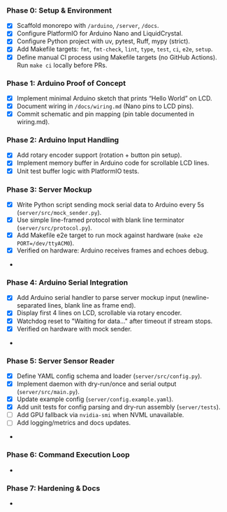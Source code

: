 ### Phase 0: Setup & Environment

- [x] Scaffold monorepo with `/arduino`, `/server`, `/docs`.
- [x] Configure PlatformIO for Arduino Nano and LiquidCrystal.
- [x] Configure Python project with uv, pytest, Ruff, mypy (strict).
- [x] Add Makefile targets: `fmt`, `fmt-check`, `lint`, `type`, `test`, `ci`, `e2e`, `setup`.
- [x] Define manual CI process using Makefile targets (no GitHub Actions). Run `make ci` locally before PRs.

### Phase 1: Arduino Proof of Concept

- [x] Implement minimal Arduino sketch that prints “Hello World” on LCD.
- [x] Document wiring in `/docs/wiring.md` (Nano pins to LCD pins).
- [x] Commit schematic and pin mapping (pin table documented in wiring.md).

### Phase 2: Arduino Input Handling

- [x] Add rotary encoder support (rotation + button pin setup).
- [x] Implement memory buffer in Arduino code for scrollable LCD lines.
- [x] Unit test buffer logic with PlatformIO tests.

### Phase 3: Server Mockup

- [x] Write Python script sending mock serial data to Arduino every 5s (`server/src/mock_sender.py`).
- [x] Use simple line-framed protocol with blank line terminator (`server/src/protocol.py`).
- [x] Add Makefile e2e target to run mock against hardware (`make e2e PORT=/dev/ttyACM0`).
- [x] Verified on hardware: Arduino receives frames and echoes debug.
-

### Phase 4: Arduino Serial Integration

- [x] Add Arduino serial handler to parse server mockup input (newline-separated lines, blank line as frame end).
- [x] Display first 4 lines on LCD, scrollable via rotary encoder.
- [x] Watchdog reset to "Waiting for data..." after timeout if stream stops.
- [x] Verified on hardware with mock sender.
-

### Phase 5: Server Sensor Reader

- [x] Define YAML config schema and loader (`server/src/config.py`).
- [x] Implement daemon with dry-run/once and serial output (`server/src/main.py`).
- [x] Update example config (`server/config.example.yaml`).
- [x] Add unit tests for config parsing and dry-run assembly (`server/tests`).
- [ ] Add GPU fallback via `nvidia-smi` when NVML unavailable.
- [ ] Add logging/metrics and docs updates.
-

### Phase 6: Command Execution Loop

-

### Phase 7: Hardening & Docs

- 
